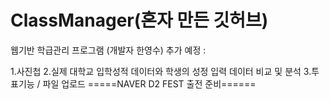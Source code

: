 # ClassManager(혼자 만든 깃허브)
웹기반 학급관리 프로그램 (개발자 한영수)
추가 예정 : 


1.사진첩 
2.실제 대학교 입학성적 데이터와 학생의 성정 입력 데이터 비교 및 분석 
3.투표기능 / 파일 업로드 
=====NAVER D2 FEST 출전 준비======
